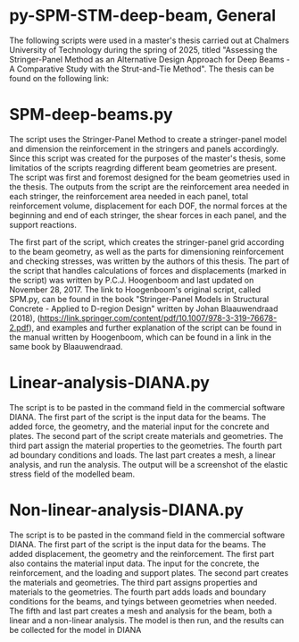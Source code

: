 # py-SPM-STM-deep-beam, General 
The following scripts were used in a master's thesis carried out at Chalmers University of Technology during the spring of 2025, titled "Assessing the Stringer-Panel Method as an Alternative Design Approach for Deep Beams - A Comparative Study with the Strut-and-Tie Method". The thesis can be found on the following link: 

# SPM-deep-beams.py
The script uses the Stringer-Panel Method to create a stringer-panel model and dimension the reinforcement in the stringers and panels accordingly. Since this script was created for the purposes of the master's thesis, some limitatios of the scripts reagrding different beam geometries are present. The script was first and foremost designed for the beam geometries used in the thesis. The outputs from the script are the reinforcement area needed in each stringer, the reinforcement area needed in each panel, total reinforcement volume, displacement for each DOF, the normal forces at the beginning and end of each stringer, the shear forces in each panel, and the support reactions. 

The first part of the script, which creates the stringer-panel grid according to the beam geometry, as well as the parts for dimensioning reinforcement and checking stresses, was written by the authors of this thesis. The part of the script that handles calculations of forces and displacements (marked in the script) was written by P.C.J. Hoogenboom and last updated on November 28, 2017. The link to Hoogenboom's original script, called SPM.py, can be found in the book "Stringer-Panel Models in Structural Concrete - Applied to D-region Design" written by Johan Blaauwendraad (2018), (https://link.springer.com/content/pdf/10.1007/978-3-319-76678-2.pdf), and examples and further explanation of the script can be found in the manual written by Hoogenboom, which can be found in a link in the same book by Blaauwendraad.

# Linear-analysis-DIANA.py
The script is to be pasted in the command field in the commercial software DIANA. The first part of the script is the input data for the beams. The added force, the geometry, and the material input for the concrete and plates. The second part of the script create materials and geometries. The third part assign the material properties to the geometries. The fourth part ad boundary conditions and loads. The last part creates a mesh, a linear analysis, and run the analysis. The output will be a screenshot of the elastic stress field of the modelled beam.

# Non-linear-analysis-DIANA.py
The script is to be pasted in the command field in the commercial software DIANA. The first part of the script is the input data for the beams. The added displacement, the geometry and the reinforcement. The first part also contains the material input data. The input for the concrete, the reinforcement, and the loading and support plates. The second part creates the materials and geometries. The third part assigns properties and materials to the geometries. The fourth part adds loads and boundary conditions for the beams, and tyings between geometries when needed. The fifth and last part creates a mesh and analysis for the beam, both a linear and a non-linear analysis. The model is then run, and the results can be collected for the model in DIANA
